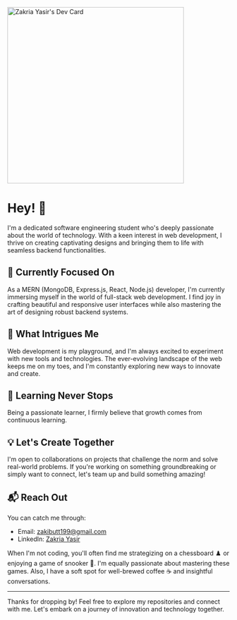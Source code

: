
<a href="https://app.daily.dev/zakriayasir"><img src="https://api.daily.dev/devcards/e14086812284499b9ad9f6d964e4d9bb.png?r=fca" width="400" alt="Zakria Yasir's Dev Card"/></a>
<!-- Title -->
# Hey! 👋

<!-- Introduction -->
I'm a dedicated software engineering student who's deeply passionate about the world of technology. With a keen interest in web development, I thrive on creating captivating designs and bringing them to life with seamless backend functionalities.

<!-- Current Focus -->
## 🌱 Currently Focused On
As a MERN (MongoDB, Express.js, React, Node.js) developer, I'm currently immersing myself in the world of full-stack web development. I find joy in crafting beautiful and responsive user interfaces while also mastering the art of designing robust backend systems.

<!-- Interests -->
## 👀 What Intrigues Me
Web development is my playground, and I'm always excited to experiment with new tools and technologies. The ever-evolving landscape of the web keeps me on my toes, and I'm constantly exploring new ways to innovate and create.

<!-- Learning Journey -->
## 🚀 Learning Never Stops
Being a passionate learner, I firmly believe that growth comes from continuous learning.

<!-- Collaboration -->
## 💡 Let's Create Together
I'm open to collaborations on projects that challenge the norm and solve real-world problems. If you're working on something groundbreaking or simply want to connect, let's team up and build something amazing!

<!-- Get in Touch -->
## 📬 Reach Out
You can catch me through:
- Email: zakibutt199@gmail.com
- LinkedIn: [Zakria Yasir](https://www.linkedin.com/in/zakriayasir/)

<!-- Fun Fact -->
When I'm not coding, you'll often find me strategizing on a chessboard ♟️ or enjoying a game of snooker 🎱. I'm equally passionate about mastering these games. Also, I have a soft spot for well-brewed coffee ☕ and insightful conversations.


<!-- Footer -->
---
Thanks for dropping by! Feel free to explore my repositories and connect with me. Let's embark on a journey of innovation and technology together.


